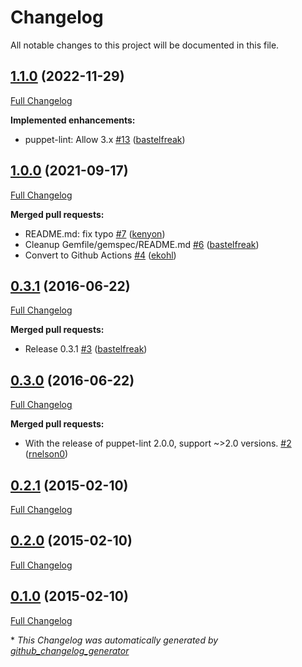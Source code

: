 # Changelog

All notable changes to this project will be documented in this file.

## [1.1.0](https://github.com/voxpupuli/puppet-lint-file_ensure-check/tree/1.1.0) (2022-11-29)

[Full Changelog](https://github.com/voxpupuli/puppet-lint-file_ensure-check/compare/1.0.0...1.1.0)

**Implemented enhancements:**

- puppet-lint: Allow 3.x [\#13](https://github.com/voxpupuli/puppet-lint-file_ensure-check/pull/13) ([bastelfreak](https://github.com/bastelfreak))

## [1.0.0](https://github.com/voxpupuli/puppet-lint-file_ensure-check/tree/1.0.0) (2021-09-17)

[Full Changelog](https://github.com/voxpupuli/puppet-lint-file_ensure-check/compare/0.3.1...1.0.0)

**Merged pull requests:**

- README.md: fix typo [\#7](https://github.com/voxpupuli/puppet-lint-file_ensure-check/pull/7) ([kenyon](https://github.com/kenyon))
- Cleanup Gemfile/gemspec/README.md [\#6](https://github.com/voxpupuli/puppet-lint-file_ensure-check/pull/6) ([bastelfreak](https://github.com/bastelfreak))
- Convert to Github Actions [\#4](https://github.com/voxpupuli/puppet-lint-file_ensure-check/pull/4) ([ekohl](https://github.com/ekohl))

## [0.3.1](https://github.com/voxpupuli/puppet-lint-file_ensure-check/tree/0.3.1) (2016-06-22)

[Full Changelog](https://github.com/voxpupuli/puppet-lint-file_ensure-check/compare/0.3.0...0.3.1)

**Merged pull requests:**

- Release 0.3.1 [\#3](https://github.com/voxpupuli/puppet-lint-file_ensure-check/pull/3) ([bastelfreak](https://github.com/bastelfreak))

## [0.3.0](https://github.com/voxpupuli/puppet-lint-file_ensure-check/tree/0.3.0) (2016-06-22)

[Full Changelog](https://github.com/voxpupuli/puppet-lint-file_ensure-check/compare/0.2.1...0.3.0)

**Merged pull requests:**

- With the release of puppet-lint 2.0.0, support ~\>2.0 versions. [\#2](https://github.com/voxpupuli/puppet-lint-file_ensure-check/pull/2) ([rnelson0](https://github.com/rnelson0))

## [0.2.1](https://github.com/voxpupuli/puppet-lint-file_ensure-check/tree/0.2.1) (2015-02-10)

[Full Changelog](https://github.com/voxpupuli/puppet-lint-file_ensure-check/compare/0.2.0...0.2.1)

## [0.2.0](https://github.com/voxpupuli/puppet-lint-file_ensure-check/tree/0.2.0) (2015-02-10)

[Full Changelog](https://github.com/voxpupuli/puppet-lint-file_ensure-check/compare/0.1.0...0.2.0)

## [0.1.0](https://github.com/voxpupuli/puppet-lint-file_ensure-check/tree/0.1.0) (2015-02-10)

[Full Changelog](https://github.com/voxpupuli/puppet-lint-file_ensure-check/compare/0a62e9ab6f9b159c34d2f5b8392a24d78ebe8109...0.1.0)



\* *This Changelog was automatically generated by [github_changelog_generator](https://github.com/github-changelog-generator/github-changelog-generator)*
